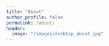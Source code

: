 ```yaml
---
title: "About"
author_profile: false
permalink: /about/
header:
  image: "/images/desktop_about.jpg"
---
```


